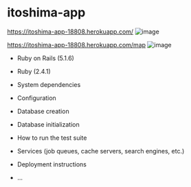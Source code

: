 # itoshima-app

https://itoshima-app-18808.herokuapp.com/
![image](https://user-images.githubusercontent.com/27726838/72217571-3f6f6e80-3573-11ea-89b3-5ed049f9386c.png)

https://itoshima-app-18808.herokuapp.com/map
![image](https://user-images.githubusercontent.com/27726838/72217559-0cc57600-3573-11ea-91f0-89281d833345.png)

* Ruby on Rails (5.1.6)

* Ruby (2.4.1)

* System dependencies

* Configuration

* Database creation

* Database initialization

* How to run the test suite

* Services (job queues, cache servers, search engines, etc.)

* Deployment instructions

* ...
